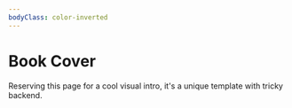 ```yaml
---
bodyClass: color-inverted
---
```


# Book Cover

Reserving this page for a cool visual intro, it's a unique template with tricky backend.

